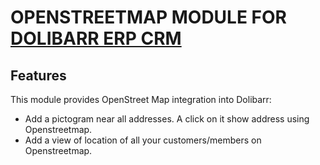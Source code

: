 # OPENSTREETMAP MODULE FOR <a href="https://www.dolibarr.org">DOLIBARR ERP CRM</a>

## Features
This module provides OpenStreet Map integration into Dolibarr:

* Add a pictogram near all addresses. A click on it show address using Openstreetmap.
* Add a view of location of all your customers/members on Openstreetmap.
